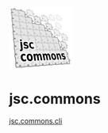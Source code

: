 ![jsc.commons logo](img/logo/jsc.commons.logo_128.png "jsc.commons logo") 
# jsc.commons

[jsc.commons.cli](src/jsc.commons/jsc.commons.cli/README.md)

